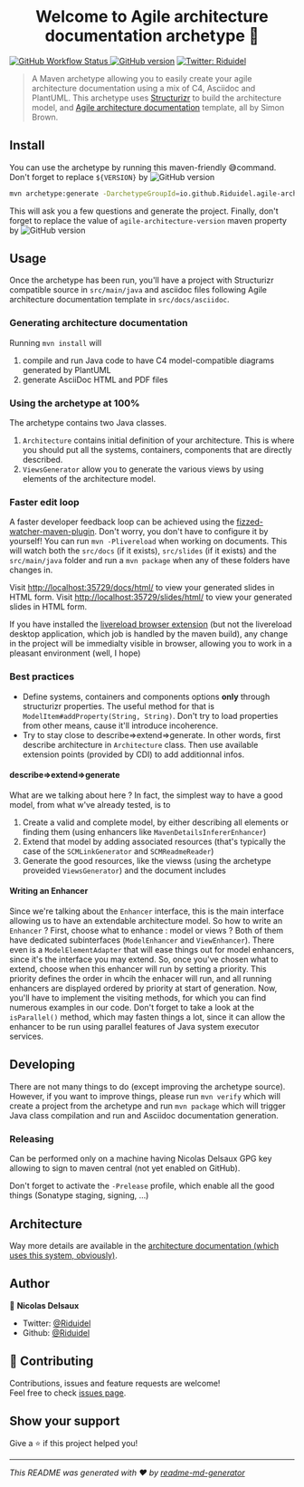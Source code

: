 <h1 align="center">Welcome to Agile architecture documentation archetype 👋</h1>
<p>
	<a href="https://github.com/Riduidel/agile-architecture-documentation-system/actions?query=workflow%3A%22Java+CI+with+Maven%22">
<img alt="GitHub Workflow Status" src="https://img.shields.io/github/workflow/status/Riduidel/agile-architecture-documentation-system/Java CI with Maven">
	</a>
  <a href="https://github.com/Riduidel/agile-architecture-documentation-system/releases" target="_blank"><img src="https://badge.fury.io/gh/Riduidel%2Fagile-architecture-documentation-system.svg" alt="GitHub version"></a>
  <a href="https://twitter.com/Riduidel" target="_blank">
    <img alt="Twitter: Riduidel" src="https://img.shields.io/twitter/follow/Riduidel.svg?style=social" />
  </a>
</p>

> A Maven archetype allowing you to easily create your agile architecture documentation using a mix of C4, Asciidoc and PlantUML. This archetype uses [Structurizr](https://github.com/structurizr/java/) to build the architecture model, and [Agile architecture documentation](http://www.codingthearchitecture.com/2016/05/31/agile_software_architecture_documentation.html) template, all by Simon Brown.

## Install

You can use the archetype by running this maven-friendly 😅command.
Don't forget to replace `${VERSION}` by ![GitHub version](https://badge.fury.io/gh/Riduidel%2Fagile-architecture-documentation-system.svg)

```sh
mvn archetype:generate -DarchetypeGroupId=io.github.Riduidel.agile-architecture-documentation-system -DarchetypeArtifactId=archetype
```

This will ask you a few questions and generate the project.
Finally, don't forget to replace the value of `agile-architecture-version` maven property by ![GitHub version](https://badge.fury.io/gh/Riduidel%2Fagile-architecture-documentation-system.svg)

## Usage

Once the archetype has been run, you'll have a project with Structurizr compatible source in `src/main/java`
and asciidoc files following Agile architecture documentation template in `src/docs/asciidoc`.

### Generating architecture documentation
Running `mvn install` will 

1. compile and run Java code to have C4 model-compatible diagrams generated by PlantUML
1. generate AsciiDoc HTML and PDF files

### Using the archetype at 100%
The archetype contains two Java classes.

1. `Architecture` contains initial definition of your architecture. 
This is where you should put all the systems, containers, components that are directly described.
2. `ViewsGenerator` allow you to generate the various views by using elements of the architecture model.

### Faster edit loop
A faster developer feedback loop can be achieved using the [fizzed-watcher-maven-plugin](https://github.com/fizzed/maven-plugins).
Don't worry, you don't have to configure it by yourself!
You can run `mvn -Plivereload` when working on documents.
This will watch both the `src/docs` (if it exists), `src/slides` (if it exists) and the `src/main/java` folder and run a `mvn package` when any of these folders have changes in.

Visit [http://localhost:35729/docs/html/](http://localhost:35729/docs/html/) to view your generated slides in HTML form.
Visit [http://localhost:35729/slides/html/](http://localhost:35729/slides/html/) to view your generated slides in HTML form.

If you have installed the [livereload browser extension](http://livereload.com/extensions/) (but not the livereload desktop application, which job is handled by the maven build), any change in the project will be immedialty visible in browser, allowing you to work in a pleasant environment (well, I hope)

### Best practices
* Define systems, containers and components options **only** through structurizr properties. 
The useful method for that is `ModelItem#addProperty(String, String)`. Don't try to load properties from other means, cause it'll introduce incoherence.
* Try to stay close to describe=>extend=>generate. In other words, first describe architecture in `Architecture` class. 
Then use available extension points (provided by CDI) to add additionnal infos.

#### describe=>extend=>generate
What are we talking about here ?
In fact, the simplest way to have a good model, from what w've already tested, is to

1. Create a valid and complete model, by either describing all elements or finding them (using enhancers like `MavenDetailsInfererEnhancer`)
2. Extend that model by adding associated resources (that's typically the case of the `SCMLinkGenerator` and `SCMReadmeReader`)
3. Generate the good resources, like the viewss (using the archetype proveided `ViewsGenerator`) and the document includes

#### Writing an Enhancer
Since we're talking about the `Enhancer` interface, this is the main interface allowing us to have an extendable architecture model.
So how to write an `Enhancer` ? 
First, choose what to enhance : model or views ? 
Both of them have dedicated subinterfaces (`ModelEnhancer` and `ViewEnhancer`).
There even is a `ModelElementAdapter` that will ease things out for model enhancers, since it's the interface you may extend.
So, once you've chosen what to extend, choose when this enhancer will run by setting a priority.
This priority defines the order in whcih the enhacer will run, and all running enhancers are displayed ordered by priority at start of generation.
Now, you'll have to implement the visiting methods, for which you can find numerous examples in our code.
Don't forget to take a look at the `isParallel()` method, which may fasten things a lot, since it can allow the enhancer to be run using parallel features of Java system executor services.

## Developing
There are not many things to do (except improving the archetype source).
However, if you want to improve things, 
please run `mvn verify` which will create a project from the archetype and 
run `mvn package` which will trigger Java class compilation and run and Asciidoc documentation generation.

### Releasing
Can be performed only on a machine having Nicolas Delsaux GPG key allowing to sign to maven central (not yet enabled on GitHub).

Don't forget to activate the `-Prelease` profile, which enable all the good things (Sonatype staging, signing, ...)

## Architecture
Way more details are available in the [architecture documentation (which uses this system, obviously)](https://riduidel.github.io/agile-architecture-documentation-system/).

## Author

👤 **Nicolas Delsaux**

* Twitter: [@Riduidel](https://twitter.com/Riduidel)
* Github: [@Riduidel](https://github.com/Riduidel)

## 🤝 Contributing

Contributions, issues and feature requests are welcome!<br />Feel free to check [issues page](https://github.com/Riduidel/agile-architecture-documentation-system/issues).

## Show your support

Give a ⭐️ if this project helped you!

***
_This README was generated with ❤️ by [readme-md-generator](https://github.com/kefranabg/readme-md-generator)_
